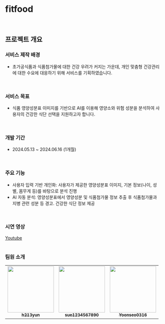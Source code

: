 # fitfood

<br>

## 프로젝트 개요 
### 서비스 제작 배경
- 초가공식품과 식품첨가물에 대한 건강 우려가 커지는 가운데, 개인 맞춤형 건강관리에 대한 수요에 대응하기 위해 서비스를 기획하였습니다.
<br>

### 서비스 목표
- 식품 영양성분표 이미지를 기반으로 AI를 이용해 영양소와 위험 성분을 분석하여 사용자의 건강한 식단 선택을 지원하고자 합니다.
<br>

### 개발 기간 
- 2024.05.13 ~ 2024.06.16 (1개월) 
<br>

### 주요 기능
- 사용자 입력 기반 개인화: 사용자가 제공한 영양성분표 이미지, 기본 정보(나이, 성별, 몸무게 등)를 바탕으로 분석 진행
- AI 자동 분석: 영양성분표에서 영양성분 및 식품첨가물 정보 추출 후 식품첨가물과 지병 관련 성분 등 경고. 건강한 식단 정보 제공
<br>

### 시연 영상 
[Youtube](https://youtu.be/UDSjvcbANlg)
<br>
<br>

### 팀원 소개

<table>
  <tbody>
    <tr>
      <td align="center">
        <a href="https://github.com/h213yun">
          <img width="150" src="https://github.com/h213yun.png" alt=""/>
          <br />
          <sub><b>h213yun</b></sub>
        </a>
        <br />
      </td>
      <td align="center">
        <a href="https://github.com/sue1234567890">
          <img width="150" src="https://github.com/sue1234567890.png" alt=""/>
          <br />
          <sub><b>sue1234567890</b></sub>
        </a>
        <br />
      </td>
      <td align="center">
        <a href="https://github.com/Yoonseo0316">
          <img width="150" src="https://github.com/Yoonseo0316.png" alt=""/>
          <br />
          <sub><b>Yoonseo0316</b></sub>
        </a>
        <br />
      </td>
    </tr>
  </tbody>
</table>

<br>
